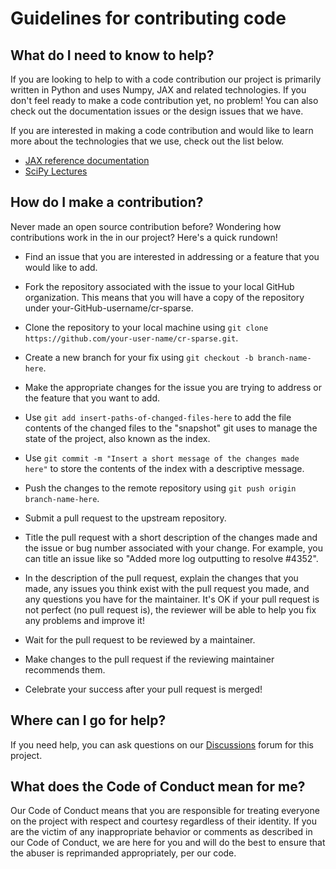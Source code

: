 # Guidelines for contributing code

## What do I need to know to help?

If you are looking to help to with a code contribution our project is primarily written in Python 
and uses Numpy, JAX and related technologies. 
If you don't feel ready to make a code contribution yet, no problem! 
You can also check out the documentation issues 
or the design issues that we have.

If you are interested in making a code contribution 
and would like to learn more about the technologies that we use, 
check out the list below.

* [JAX reference documentation](https://jax.readthedocs.io/en/latest/)
* [SciPy Lectures](https://scipy-lectures.org/)

## How do I make a contribution?

Never made an open source contribution before? Wondering how contributions work in the in our project? Here's a quick rundown!

* Find an issue that you are interested in addressing or a feature that you would like to add.

* Fork the repository associated with the issue to your local GitHub organization. 
  This means that you will have a copy of the repository under your-GitHub-username/cr-sparse.

* Clone the repository to your local machine using 
  `git clone https://github.com/your-user-name/cr-sparse.git`.

* Create a new branch for your fix using `git checkout -b branch-name-here`.

* Make the appropriate changes for the issue you are trying to address or the feature that you want to add.

* Use `git add insert-paths-of-changed-files-here` to add the file contents of the changed files to the 
  "snapshot" git uses to manage the state of the project, also known as the index.

* Use `git commit -m "Insert a short message of the changes made here"` to store the contents of the index with a descriptive message.

* Push the changes to the remote repository using `git push origin branch-name-here`.

* Submit a pull request to the upstream repository.

* Title the pull request with a short description of the changes made and the issue or bug number associated with your change. 
  For example, you can title an issue like so "Added more log outputting to resolve #4352".

* In the description of the pull request, explain the changes that you made, any issues you think exist 
  with the pull request you made, and any questions you have for the maintainer. 
  It's OK if your pull request is not perfect (no pull request is), the reviewer will be able to help you 
  fix any problems and improve it!

* Wait for the pull request to be reviewed by a maintainer.

* Make changes to the pull request if the reviewing maintainer recommends them.

* Celebrate your success after your pull request is merged!

## Where can I go for help?

If you need help, you can ask questions on our [Discussions](https://github.com/shailesh1729/jaxbook/discussions) forum for this project.

## What does the Code of Conduct mean for me?

Our Code of Conduct means that you are responsible for treating everyone 
on the project with respect and courtesy regardless of their identity. 
If you are the victim of any inappropriate behavior or 
comments as described in our Code of Conduct, 
we are here for you and will do the best to ensure that 
the abuser is reprimanded appropriately, per our code.
